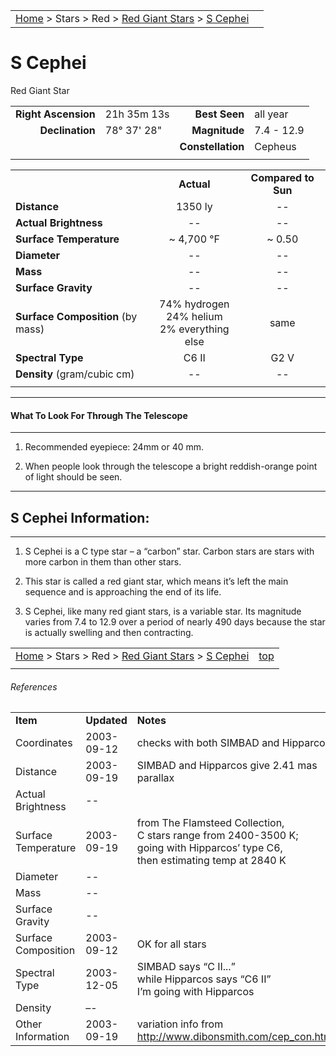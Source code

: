 <script src="/js/whatsup.js"></script>
<script type="text/javascript">
	var objectName ="S Cephei"
	var objectDesc ="Red Giant Star<br/>in the Constellation<br/>Cepheus"
	var objectImage=""
</script>

|    |    |
|:---|---:|
|[Home](/notes/#object-notes) > Stars > Red > [Red Giant Stars](../!red-giant-stars) > [S Cephei](#s-cephei)|  <div id=whatsup></div> |

# S Cephei 
Red Giant Star

|   |   |   |   |
|--:|:--|--:|:--|
|**Right Ascension**|21h 35m 13s|**Best Seen**|all year|
|**Declination**|78&deg; 37' 28"|**Magnitude**|7.4 - 12.9|
|  |  |**Constellation**|Cepheus|
|  |  |  |

	
|  |  |  |
|--|:--:|:--:|
|  |**Actual**|**Compared to Sun**|
|**Distance**|1350 ly|--|
|**Actual Brightness**|--|--|
|**Surface Temperature**|~ 4,700 &deg;F|~ 0.50|
|**Diameter**|--|--|
|**Mass**|--|--|
|**Surface Gravity**|--|--|
|**Surface Composition** (by mass)|74% hydrogen<br>24% helium<br>2% everything else|same|
|**Spectral Type**|C6 II|G2 V|
|**Density** (gram/cubic cm)|--|--|
|   |   |   |

---
#### What To Look For Through The Telescope
---

1.  Recommended eyepiece: 24mm or 40 mm.

1.  When people look through the telescope a bright reddish-orange point of light should be seen.

---
## S Cephei Information:
---

1.  S Cephei is a C type star – a “carbon” star.  Carbon stars are stars with more carbon in them than other stars.

1.  This star is called a red giant star, which means it’s left the main sequence and is approaching the end of its life.

1.  S Cephei, like many red giant stars, is a variable star.  Its magnitude varies from 7.4 to 12.9 over a period of nearly 490 days because the star is actually swelling and then contracting.


|    |    |
|:---|---:|
|[Home](/notes/#object-notes) > Stars > Red > [Red Giant Stars](../!red-giant-stars) > [S Cephei](#s-cephei) | [top](#s-cephei) |
|    |    |


###### References

|   |   |   |
|---|---|---|
|**Item**|**Updated**|**Notes**| 
|Coordinates|2003-09-12|checks with both SIMBAD and Hipparcos|
|Distance|2003-09-19|SIMBAD and Hipparcos give 2.41 mas parallax|
|Actual Brightness|--|  |
|Surface Temperature|2003-09-19|from The Flamsteed Collection,<br/>C stars range from 2400-3500 K;<br/>going with Hipparcos’ type C6,<br/>then estimating temp at 2840 K|
|Diameter|--|  |
|Mass|--|  |
|Surface Gravity|--|  |
|Surface Composition|2003-09-12|OK for all stars|
|Spectral Type|2003-12-05|SIMBAD says “C II...” <br/>while Hipparcos says “C6 II”<br/>I’m going with Hipparcos|
|Density|–-|  |
|Other Information|2003-09-19|variation info from<br/> <http://www.dibonsmith.com/cep_con.htm>|
